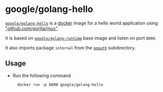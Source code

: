 # google/golang-hello

[`google/golang-hello`](https://index.docker.io/u/google/golang-hello) is a [docker](https://docker.io) image for a hello world application using ["github.com/gorilla/mux"](http://www.gorillatoolkit.org/pkg/mux).

It is based on [`google/golang-runtime`](https://index.docker.io/u/google/golang-runtime) base image and listen on port `8080`.

It also imports package `internal` from the [`gopath`](gopath) subdirectory.

## Usage

- Run the following command

        docker run -p 8080 google/golang-hello
